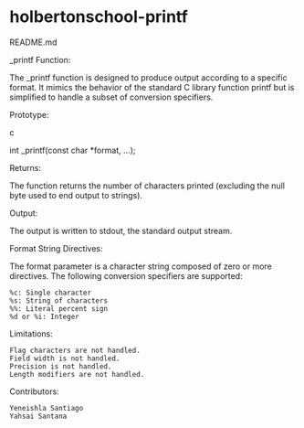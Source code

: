 # holbertonschool-printf

README.md

_printf Function:

The _printf function is designed to produce output according to a specific format.
 It mimics the behavior of the standard C library function printf but is simplified 
to handle a subset of conversion specifiers.

Prototype:

c

int _printf(const char *format, ...);

Returns:

The function returns the number of characters printed (excluding the null byte used 
to end output to strings).

Output:

The output is written to stdout, the standard output stream.

Format String Directives:

The format parameter is a character string composed of zero or more directives.
 The following conversion specifiers are supported:

    %c: Single character
    %s: String of characters
    %%: Literal percent sign
    %d or %i: Integer

Limitations:

    Flag characters are not handled.
    Field width is not handled.
    Precision is not handled.
    Length modifiers are not handled.

Contributors:

    Yeneishla Santiago
    Yahsai Santana
